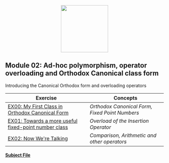 <div align=center>
    <img src="https://cdn.jsdelivr.net/gh/devicons/devicon/icons/cplusplus/cplusplus-original.svg" width="150" height="150" />
</div>

## Module 02: Ad-hoc polymorphism, operator overloading and Orthodox Canonical class form

Introducing the Canonical Orthodox form and overloading operators

| Exercise                                      | Concepts                               |
| ----------------------------------------------| ------------------------------------------ |
| [EX00: My First Class in Orthodox Canonical Form](https://github.com/arommers/CPP_Modules/tree/master/02/ex00) | *Orthodox Canonical Form, Fixed Point Numbers* |
| [EX01: Towards a more useful fixed-point number class](https://github.com/arommers/CPP_Modules/tree/master/02/ex01) | *Overload of the Insertion Operator* |
| [EX02: Now We're Talking](https://github.com/arommers/CPP_Modules/tree/master/02/ex02) | *Comparison, Arithmetic and other operators* |

#### [Subject File](https://cdn.intra.42.fr/pdf/pdf/112869/en.subject.pdf)
